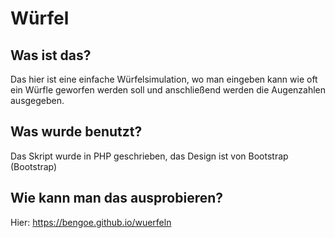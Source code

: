# Würfel

## Was ist das?
Das hier ist eine einfache Würfelsimulation, wo man eingeben kann wie oft ein Würfle geworfen werden soll und anschließend werden die Augenzahlen ausgegeben.
## Was wurde benutzt?
Das Skript wurde in PHP geschrieben, das Design ist von Bootstrap (Bootstrap)

## Wie kann man das ausprobieren?
Hier: https://bengoe.github.io/wuerfeln
